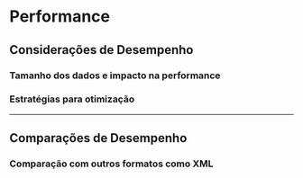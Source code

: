 # Performance

## Considerações de Desempenho

### Tamanho dos dados e impacto na performance

### Estratégias para otimização

---

## Comparações de Desempenho

### Comparação com outros formatos como XML

